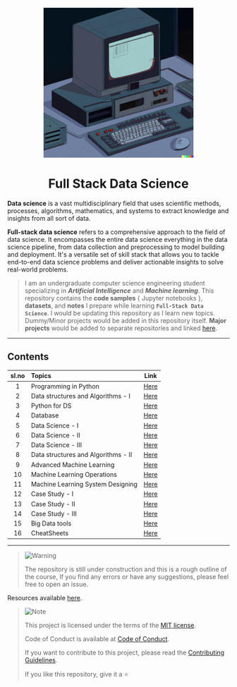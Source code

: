 <p align="center">
    <a href="https://github.com/kannanjayachandran/Full-Stack-Data-Science"><img src="./DALL-E_Generated.png" alt="Logo" height=340></a>
</p>
<h1 align="center">Full Stack Data Science</h1>

**Data science** is a vast multidisciplinary field that uses scientific methods, processes, algorithms, mathematics, and systems to extract knowledge and insights from all sort of data. 

**Full-stack data science** refers to a comprehensive approach to the field of data science. It encompasses the entire data science everything in the data science pipeline, from data collection and preprocessing to model building and deployment.  It's a versatile set of skill stack that allows you to tackle end-to-end data science problems and deliver actionable insights to solve real-world problems.

> I am an undergraduate computer science engineering student specializing in _**Artificial Intelligence**_ and _**Machine learning**_. This repository contains the **code samples** { Jupyter notebooks }, **datasets**, and **notes** I prepare while learning **`Full-Stack Data Science`**. I would be updating this repository as I learn new topics. Dummy/Minor projects would be added in this repository itself. **Major projects** would be added to separate repositories and linked [here](./Major_Projects.md).

---

## Contents

| sl.no | Topics                                  |                               Link                                |
| :---: | :-------------------------------------- | :---------------------------------------------------------------: |
|   1   | Programming in Python                   | [Here](./01.%20Introduction%20to%20Programming%20using%20Python/) |
|   2   | Data structures and Algorithms - I      |                      [Here](./02.%20DSA-I/)                       |
|   3   | Python for DS   |                      [Here](./03.%20Python%20for%20DS/)                      |
|   4   | Database              |                [Here](./04.%20Database/)                 |
|   5   | Data Science - I      |                  [Here](./05.%20Data_Science-I/)                   |
|   6   | Data Science - II     |                 [Here](./06.%20Data_Science-II/)                  |
|   7   | Data Science - III    |                [Here](./07.%20Data_Science-III/)                 |
|   8   | Data structures and Algorithms - II    |                 [Here](./08.%20Data%20structures%20and%20Algorithms%20-%20II/)                  |
|   9   | Advanced Machine Learning  |                 [Here](./09.%20Adv_Machine_Learning/)                  |
|  10   | Machine Learning Operations |                 [Here](./10.%20MlOps/)                  |
|  11   | Machine Learning System Designing |                 [Here](./10.%20MlOps/)                  |
|  12   | Case Study - I |                 [Here](./12.%20Case%20Studies-I/)                  |
|  13   | Case Study - II |                 [Here](./13.%20Case%20Studies-II/)                  |
|  14   | Case Study - III |                 [Here](./14.%20Case%20Studies-III/)                  |
|  15   | Big Data tools |                 [Here](./15.%20Big%20data%20anallytics%20and%20tools/)                  |
|  16   | CheatSheets |                 [Here](./CheatSheets/)                  |
---

> <picture>
>   <source media="(prefers-color-scheme: light)" srcset="https://raw.githubusercontent.com/Mqxx/GitHub-Markdown/main/blockquotes/badge/light-theme/warning.svg">
>   <img alt="Warning" src="https://raw.githubusercontent.com/Mqxx/GitHub-Markdown/main/blockquotes/badge/dark-theme/warning.svg">
> </picture><br>
>
> The repository is still under construction and this is a rough outline of the course, If you find any errors or have any suggestions, please feel free to open an issue.

Resources available [here](/Resources.md).

> <picture>
>   <source media="(prefers-color-scheme: light)" srcset="https://raw.githubusercontent.com/Mqxx/GitHub-Markdown/main/blockquotes/badge/light-theme/note.svg">
>   <img alt="Note" src="https://raw.githubusercontent.com/Mqxx/GitHub-Markdown/main/blockquotes/badge/dark-theme/note.svg">
> </picture><br>
>
> This project is licensed under the terms of the [MIT license](/LICENSE).
>
> Code of Conduct is available at [Code of Conduct](/CODE_OF_CONDUCT.md).
>
> If you want to contribute to this project, please read the [Contributing Guidelines](/CONTRIBUTING.md).
>
> If you like this repository, give it a ⭐️
